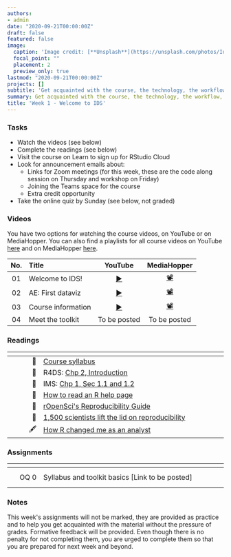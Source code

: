 ```yaml
---
authors:
- admin
date: "2020-09-21T00:00:00Z"
draft: false
featured: false
image:
  caption: 'Image credit: [**Unsplash**](https://unsplash.com/photos/IuLgi9PWETU)'
  focal_point: ""
  placement: 2
  preview_only: true
lastmod: "2020-09-21T00:00:00Z"
projects: []
subtitle: 'Get acquainted with the course, the technology, the workflow, and the skills you will acquire throughout the semester :toolbox:'
summary: Get acquainted with the course, the technology, the workflow, and the skills you will acquire throughout the semester.
title: 'Week 1 - Welcome to IDS'
---
```


### Tasks

- Watch the videos (see below)
- Complete the readings (see below)
- Visit the course on Learn to sign up for RStudio Cloud
- Look for announcement emails about:
  - Links for Zoom meetings (for this week, these are the code along session on Thursday and workshop on Friday) 
  - Joining the Teams space for the course
  - Extra credit opportunity
- Take the online quiz by Sunday (see below, not graded)

### Videos

You have two options for watching the course videos, on YouTube or on MediaHopper. You can also find a playlists for all course videos on YouTube [here](https://www.youtube.com/playlist?list=PLNUVZZ6hfXX1tyUykCWShOKZdIB0TIhtM) and on MediaHopper [here](https://media.ed.ac.uk/playlist/dedicated/1_6yu2vygq/).

| No. | Title                | YouTube | MediaHopper |
|:---:|:---------------------|:-------:|:-----------:|
| 01  | Welcome to IDS!      | [:arrow_forward:](https://youtu.be/OJ1xR0ObhIw) | [:film_projector:](https://media.ed.ac.uk/media/Week+1+-+01+-+Welcome+to+IDS%21/1_b5uz1e1a) |
| 02  | AE: First dataviz    | [:arrow_forward:]() | [:film_projector:]() |
| 03  | Course information   | [:arrow_forward:](https://youtu.be/xQAwoUECw70) | [:film_projector:](https://media.ed.ac.uk/media/IDS+-+Week+01+-+03+-+Course+information/1_zldvjee2) |
| 04  | Meet the toolkit   | To be posted | To be posted |

### Readings

| <div style="width:60px"></div>  | <div style="width:420px"></div>  |  <div style="width:190px"></div> |
|----:|---|---|
| :page_facing_up: | [Course syllabus](https://introds.org/) | **Required** | 
| :open_book: | R4DS: [Chp 2, Introduction](https://r4ds.had.co.nz/explore-intro.html) | **Required** |
| :open_book: | IMS: [Chp 1, Sec 1.1 and 1.2](https://openintro-ims.netlify.app/getting-started-with-data.html#basic-stents-strokes) | **Required** |
| :page_facing_up: | [How to read an R help page](https://socviz.co/appendix.html#a-little-more-about-r) | Optional | 
| :page_facing_up: | [rOpenSci's Reproducibility Guide](https://ropensci.github.io/reproducibility-guide/sections/introduction/) | Optional |
| :page_facing_up: | [1,500 scientists lift the lid on reproducibility](https://www.nature.com/news/1-500-scientists-lift-the-lid-on-reproducibility-1.19970) | Optional |
|  :fountain_pen:  | [How R changed me as an analyst](https://nhsrcommunity.com/blog/how-r-changed-me-as-an-analyst/) | Optional

### Assignments

| <div style="width:60px"></div>  | <div style="width:420px"></div> |  <div style="width:190px"></div>   |
|---:|---|---|
| OQ 0  | Syllabus and toolkit basics [Link to be posted] | **Due:** Sun, 27 Sep, 23:59 UK

### Notes

This week's assignments will not be marked, they are provided as practice and to help you get acquainted with the material without the pressure of grades. Formative feedback will be provided. Even though there is no penalty for not completing them, you are urged to complete them so that you are prepared for next week and beyond.

<!--

### Schedule

| <div style="width:60px"></div>  | <div style="width:420px"></div> |  <div style="width:190px"></div>   |
|---:|---|---|
| Lec 01 | [Welcome to Data Science!](/slides/w1_d1-welcome/w1_d1-welcome.html) |
| Lab 01 | [Hello R!](/labs/lab-01/lab-01-hello-R.html) | **Due:** Fri, 20 Sep, 17:00 |
| Lec 02 | [Meet the toolkit](/slides/w1_d2-toolkit/w1_d2-toolkit.html) |
| HW 01  | [Airbnb listings in Edinburgh](/hw/hw-01/hw-01-airbnb-edi.html) | **Due:** Wed, 25 Sep, 17:00
| RT 01  | [Data Visualization Basics](https://rstudio.cloud/learn/primers/1.1) | 
| OQ 01  | [Syllabus, data frames, and plotting](https://minecr.shinyapps.io/ids-01-overview) | **Due:** Fri, 27 Sep, 17:00


### Miscellaneous

| <div style="width:60px"></div>  | <div style="width:420px"></div>  |  <div style="width:190px"></div> |
|----:|---|---|
| :radio_button:  | Take survey: [Getting to know you](https://forms.office.com/Pages/ResponsePage.aspx?id=sAafLmkWiUWHiRCgaTTcYRiRHjHRDWhOuLE_6JyNA0dUN0FDUVBVMVo5NzhMSTA5MFZGQTNRWkNZVS4u) | **Due:** Wed, 18 Sep, 20:00 |
| :speech_balloon:  | Sign up: [Piazza](https://piazza.com/ed.ac.uk/fall2019/math08077) | |
| :page_facing_up:  | Read: [Syllabus](/#syllabus) | |

-->
